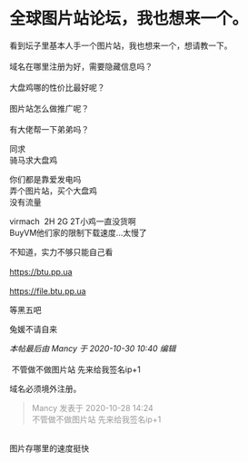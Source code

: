 # 全球图片站论坛，我也想来一个。


看到坛子里基本人手一个图片站，我也想来一个，想请教一下。<br />
<br />
域名在哪里注册为好，需要隐藏信息吗？<br />
<br />
大盘鸡哪的性价比最好呢？<br />
<br />
图片站怎么做推广呢？<br />
<br />
有大佬帮一下弟弟吗？

同求<br />
骑马求大盘鸡

你们都是靠爱发电吗<br />
弄个图片站，买个大盘鸡<br />
没有流量

virmach&nbsp;&nbsp;2H 2G 2T小鸡一直没货啊&nbsp; &nbsp;<br />
BuyVM他们家的限制下载速度...太慢了

不知道，实力不够只能自己看<br />
<br />
<a href="https://btu.pp.ua" target="_blank">https://btu.pp.ua</a><br />
<br />
<a href="https://file.btu.pp.ua" target="_blank">https://file.btu.pp.ua</a>

等黑五吧

兔媛不请自来<img src="static/image/smiley/yct/011.gif" smilieid="33" border="0" alt="" /><img id="aimg_JNVnJ" onclick="zoom(this, this.src, 0, 0, 0)" class="zoom" src="https://cdn.jsdelivr.net/gh/hishis/forum-master/public/images/patch.gif" onmouseover="img_onmouseoverfunc(this)" onload="thumbImg(this)" border="0" alt="" />

<i class="pstatus"> 本帖最后由 Mancy 于 2020-10-30 10:40 编辑 </i><br />
<br />
<img src="static/image/smiley/yct/010.gif" smilieid="41" border="0" alt="" /> 不管做不做图片站 先来给我签名ip+1 

域名必须境外注册。

<div class="quote"><blockquote><font color="#999999">Mancy 发表于 2020-10-28 14:24</font><br />
<font color="#999999">不管做不做图片站 先来给我签名ip+1</font></blockquote></div><br />
图片存哪里的速度挺快
